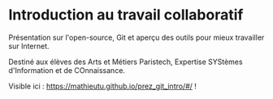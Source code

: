 Introduction au travail collaboratif
==================

Présentation sur l'open-source, Git et aperçu des outils pour mieux travailler sur Internet.

Destiné aux élèves des Arts et Métiers Paristech,
Expertise SYStèmes d'Information et de COnnaissance.

Visible ici : https://mathieutu.github.io/prez_git_intro/#/ !
